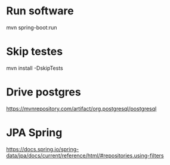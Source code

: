 # Run software
mvn spring-boot:run

# Skip testes
mvn install -DskipTests

# Drive postgres
https://mvnrepository.com/artifact/org.postgresql/postgresql

# JPA Spring
https://docs.spring.io/spring-data/jpa/docs/current/reference/html/#repositories.using-filters

